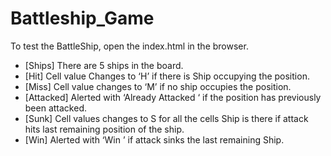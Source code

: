 # Battleship_Game

To test the BattleShip, open the index.html in the browser.

- [Ships] There are 5 ships in the board.
- [Hit] Cell value Changes to ‘H’ if there is Ship occupying the position.
- [Miss] Cell value changes to ‘M’ if no ship occupies the position.
- [Attacked] Alerted with ‘Already Attacked ‘ if the position has previously been attacked.
- [Sunk] Cell values changes to S for all the cells Ship is there if attack hits last remaining position of the ship.
- [Win] Alerted with ‘Win ’ if attack sinks the last remaining Ship.
